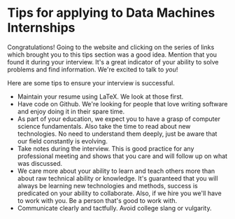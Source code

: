# Tips for applying to Data Machines Internships

Congratulations! Going to the website and clicking on the series of links which brought you to this tips section was a good idea. Mention that you found it during your interview. It's a great indicator of your ability to solve problems and find information. We're excited to talk to _you_!

Here are some tips to ensure your interview is successful.

* Maintain your resume using LaTeX. We look at those first. 
* Have code on Github. We're looking for people that love writing software and enjoy doing it in their spare time. 
* As part of your education, we expect you to have a grasp of computer science fundamentals. Also take the time to read about new technologies. No need to understand them deeply, just be aware that our field constantly is evolving.
* Take notes during the interview. This is good practice for any professional meeting and shows that you care and will follow up on what was discussed. 
* We care more about your ability to learn and teach others more than about raw technical ability or knowledge. It's guaranteed that you will always be learning new technologies and methods, success is predicated on your ability to collaborate. Also, if we hire you we'll have to work with you. Be a person that's good to work with.
* Communicate clearly and tactfully. Avoid college slang or vulgarity.
